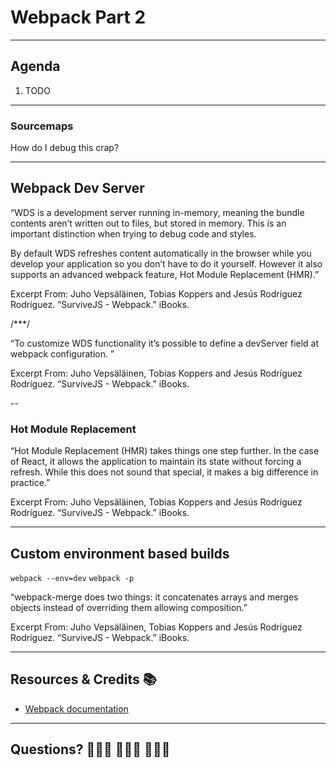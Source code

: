 # Webpack Part 2

---

## Agenda

1. TODO

---

### Sourcemaps

How do I debug this crap?

---

## Webpack Dev Server

“WDS is a development server running in-memory, meaning the bundle contents aren’t written out to files, but stored in memory. This is an important distinction when trying to debug code and styles.

By default WDS refreshes content automatically in the browser while you develop your application so you don’t have to do it yourself. However it also supports an advanced webpack feature, Hot Module Replacement (HMR).”

Excerpt From: Juho Vepsäläinen, Tobias Koppers and Jesús Rodríguez Rodríguez. “SurviveJS - Webpack.” iBooks. 

/***/

“To customize WDS functionality it’s possible to define a devServer field at webpack configuration. ”

Excerpt From: Juho Vepsäläinen, Tobias Koppers and Jesús Rodríguez Rodríguez. “SurviveJS - Webpack.” iBooks. 

--

### Hot Module Replacement

“Hot Module Replacement (HMR) takes things one step further. In the case of React, it allows the application to maintain its state without forcing a refresh. While this does not sound that special, it makes a big difference in practice.”

Excerpt From: Juho Vepsäläinen, Tobias Koppers and Jesús Rodríguez Rodríguez. “SurviveJS - Webpack.” iBooks. 

---

## Custom environment based builds

`webpack --env=dev`
`webpack -p`

“webpack-merge does two things: it concatenates arrays and merges objects instead of overriding them allowing composition.”

Excerpt From: Juho Vepsäläinen, Tobias Koppers and Jesús Rodríguez Rodríguez. “SurviveJS - Webpack.” iBooks. 

---

## Resources & Credits 📚

* [Webpack documentation](https://webpack.js.org/)

---

## Questions? 🙋🏾‍♀️ 🙆🏻‍♂️ 🙋🏻‍♀️

